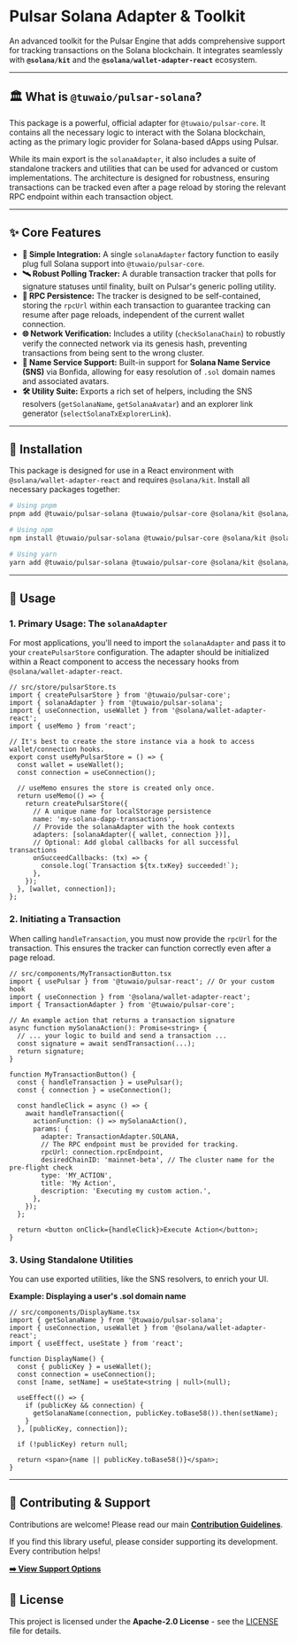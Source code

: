 # Pulsar Solana Adapter & Toolkit

[](https://www.npmjs.com/package/@tuwaio/pulsar-solana)
[](https://www.google.com/search?q=./LICENSE)
[](https://github.com/TuwaIO/pulsar-core/actions)

An advanced toolkit for the Pulsar Engine that adds comprehensive support for tracking transactions on the Solana blockchain. It integrates seamlessly with **`@solana/kit`** and the **`@solana/wallet-adapter-react`** ecosystem.

-----

## 🏛️ What is `@tuwaio/pulsar-solana`?

This package is a powerful, official adapter for `@tuwaio/pulsar-core`. It contains all the necessary logic to interact with the Solana blockchain, acting as the primary logic provider for Solana-based dApps using Pulsar.

While its main export is the `solanaAdapter`, it also includes a suite of standalone trackers and utilities that can be used for advanced or custom implementations. The architecture is designed for robustness, ensuring transactions can be tracked even after a page reload by storing the relevant RPC endpoint within each transaction object.

-----

## ✨ Core Features

- **🔌 Simple Integration:** A single `solanaAdapter` factory function to easily plug full Solana support into `@tuwaio/pulsar-core`.
- **🛰️ Robust Polling Tracker:** A durable transaction tracker that polls for signature statuses until finality, built on Pulsar's generic polling utility.
- **🔗 RPC Persistence:** The tracker is designed to be self-contained, storing the `rpcUrl` within each transaction to guarantee tracking can resume after page reloads, independent of the current wallet connection.
- **🌐 Network Verification:** Includes a utility (`checkSolanaChain`) to robustly verify the connected network via its genesis hash, preventing transactions from being sent to the wrong cluster.
- **👤 Name Service Support:** Built-in support for **Solana Name Service (SNS)** via Bonfida, allowing for easy resolution of `.sol` domain names and associated avatars.
- **🛠️ Utility Suite:** Exports a rich set of helpers, including the SNS resolvers (`getSolanaName`, `getSolanaAvatar`) and an explorer link generator (`selectSolanaTxExplorerLink`).

-----

## 💾 Installation

This package is designed for use in a React environment with `@solana/wallet-adapter-react` and requires `@solana/kit`. Install all necessary packages together:

```bash
# Using pnpm
pnpm add @tuwaio/pulsar-solana @tuwaio/pulsar-core @solana/kit @solana/wallet-adapter-react zustand immer

# Using npm
npm install @tuwaio/pulsar-solana @tuwaio/pulsar-core @solana/kit @solana/wallet-adapter-react zustand immer

# Using yarn
yarn add @tuwaio/pulsar-solana @tuwaio/pulsar-core @solana/kit @solana/wallet-adapter-react zustand immer
```

-----

## 🚀 Usage

### 1\. Primary Usage: The `solanaAdapter`

For most applications, you'll need to import the `solanaAdapter` and pass it to your `createPulsarStore` configuration. The adapter should be initialized within a React component to access the necessary hooks from `@solana/wallet-adapter-react`.

```tsx
// src/store/pulsarStore.ts
import { createPulsarStore } from '@tuwaio/pulsar-core';
import { solanaAdapter } from '@tuwaio/pulsar-solana';
import { useConnection, useWallet } from '@solana/wallet-adapter-react';
import { useMemo } from 'react';

// It's best to create the store instance via a hook to access wallet/connection hooks.
export const useMyPulsarStore = () => {
  const wallet = useWallet();
  const connection = useConnection();

  // useMemo ensures the store is created only once.
  return useMemo(() => {
    return createPulsarStore({
      // A unique name for localStorage persistence
      name: 'my-solana-dapp-transactions',
      // Provide the solanaAdapter with the hook contexts
      adapters: [solanaAdapter({ wallet, connection })],
      // Optional: Add global callbacks for all successful transactions
      onSucceedCallbacks: (tx) => {
        console.log(`Transaction ${tx.txKey} succeeded!`);
      },
    });
  }, [wallet, connection]);
};
```

### 2\. Initiating a Transaction

When calling `handleTransaction`, you must now provide the `rpcUrl` for the transaction. This ensures the tracker can function correctly even after a page reload.

```tsx
// src/components/MyTransactionButton.tsx
import { usePulsar } from '@tuwaio/pulsar-react'; // Or your custom hook
import { useConnection } from '@solana/wallet-adapter-react';
import { TransactionAdapter } from '@tuwaio/pulsar-core';

// An example action that returns a transaction signature
async function mySolanaAction(): Promise<string> {
  // ... your logic to build and send a transaction ...
  const signature = await sendTransaction(...);
  return signature;
}

function MyTransactionButton() {
  const { handleTransaction } = usePulsar();
  const { connection } = useConnection();

  const handleClick = async () => {
    await handleTransaction({
      actionFunction: () => mySolanaAction(),
      params: {
        adapter: TransactionAdapter.SOLANA,
        // The RPC endpoint must be provided for tracking.
        rpcUrl: connection.rpcEndpoint,
        desiredChainID: 'mainnet-beta', // The cluster name for the pre-flight check
        type: 'MY_ACTION',
        title: 'My Action',
        description: 'Executing my custom action.',
      },
    });
  };

  return <button onClick={handleClick}>Execute Action</button>;
}
```

### 3\. Using Standalone Utilities

You can use exported utilities, like the SNS resolvers, to enrich your UI.

**Example: Displaying a user's .sol domain name**

```tsx
// src/components/DisplayName.tsx
import { getSolanaName } from '@tuwaio/pulsar-solana';
import { useConnection, useWallet } from '@solana/wallet-adapter-react';
import { useEffect, useState } from 'react';

function DisplayName() {
  const { publicKey } = useWallet();
  const connection = useConnection();
  const [name, setName] = useState<string | null>(null);

  useEffect(() => {
    if (publicKey && connection) {
      getSolanaName(connection, publicKey.toBase58()).then(setName);
    }
  }, [publicKey, connection]);

  if (!publicKey) return null;

  return <span>{name || publicKey.toBase58()}</span>;
}
```

---

## 🤝 Contributing & Support

Contributions are welcome! Please read our main **[Contribution Guidelines](https://github.com/TuwaIO/workflows/blob/main/CONTRIBUTING.md)**.

If you find this library useful, please consider supporting its development. Every contribution helps!

[**➡️ View Support Options**](https://github.com/TuwaIO/workflows/blob/main/Donation.md)

## 📄 License

This project is licensed under the **Apache-2.0 License** - see the [LICENSE](./LICENSE) file for details.